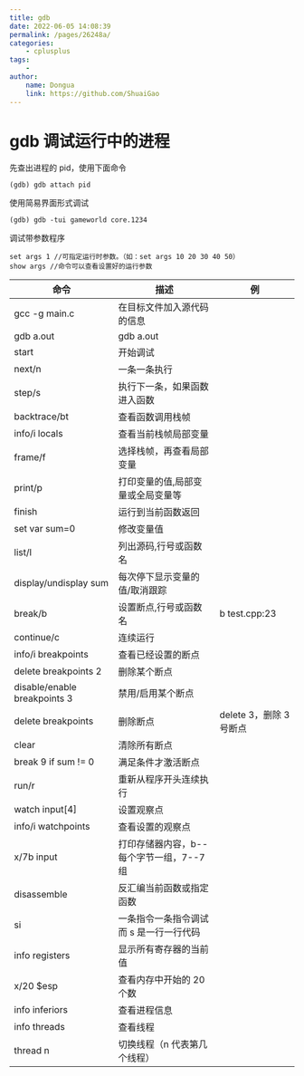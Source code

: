 ```yaml
---
title: gdb
date: 2022-06-05 14:08:39
permalink: /pages/26248a/
categories:
    - cplusplus
tags:
    -
author:
    name: Dongua
    link: https://github.com/ShuaiGao
---
```


# gdb 调试运行中的进程

先查出进程的 pid，使用下面命令

```
(gdb) gdb attach pid
```

使用简易界面形式调试

```
(gdb) gdb -tui gameworld core.1234
```

调试带参数程序

```
set args 1 //可指定运行时参数。（如：set args 10 20 30 40 50）
show args //命令可以查看设置好的运行参数
```

| 命令                         | 描述                                     | 例                      |
| ---------------------------- | ---------------------------------------- | ----------------------- |
| gcc -g main.c                | 在目标文件加入源代码的信息               |
| gdb a.out                    | gdb a.out                                |
| start                        | 开始调试                                 |
| next/n                       | 一条一条执行                             |
| step/s                       | 执行下一条，如果函数进入函数             |
| backtrace/bt                 | 查看函数调用栈帧                         |
| info/i locals                | 查看当前栈帧局部变量                     |
| frame/f                      | 选择栈帧，再查看局部变量                 |
| print/p                      | 打印变量的值,局部变量或全局变量等        |
| finish                       | 运行到当前函数返回                       |
| set var sum=0                | 修改变量值                               |
| list/l                       | 列出源码,行号或函数名                    |
| display/undisplay sum        | 每次停下显示变量的值/取消跟踪            |
| break/b                      | 设置断点,行号或函数名                    | b test.cpp:23           |
| continue/c                   | 连续运行                                 |
| info/i breakpoints           | 查看已经设置的断点                       |
| delete breakpoints 2         | 删除某个断点                             |
| disable/enable breakpoints 3 | 禁用/启用某个断点                        |
| delete breakpoints           | 删除断点                                 | delete 3，删除 3 号断点 |
| clear                        | 清除所有断点                             |
| break 9 if sum != 0          | 满足条件才激活断点                       |
| run/r                        | 重新从程序开头连续执行                   |
| watch input[4]               | 设置观察点                               |
| info/i watchpoints           | 查看设置的观察点                         |
| x/7b input                   | 打印存储器内容，b--每个字节一组，7--7 组 |
| disassemble                  | 反汇编当前函数或指定函数                 |
| si                           | 一条指令一条指令调试 而 s 是一行一行代码 |
| info registers               | 显示所有寄存器的当前值                   |
| x/20 $esp                    | 查看内存中开始的 20 个数                 |
| info inferiors               | 查看进程信息                             |
| info threads                 | 查看线程                                 |
| thread n                     | 切换线程（n 代表第几个线程）             |
